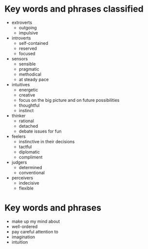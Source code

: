 # Key words and phrases classified
- extroverts
    - outgoing
    - impulsive
- introverts
    - self-contained
    - reserved
    - focused
- sensors
    - sensible
    - pragmatic
    - methodical
    - at steady pace
- intuitives
    - energetic
    - creative
    - focus on the big picture and on future possibilities
    - thoughtful
    - instinct
- thinker
    - rational
    - detached
    - debate issues for fun
- feelers
    - instinctive in their decisions
    - tactful
    - diplomatic
    - compliment
- judgers
    - determined
    - conventional
- perceivers
    - indecisive
    - flexible
# Key words and phrases
- make up my mind about
- well-ordered
- pay careful attention to 
- imagination
- intuition